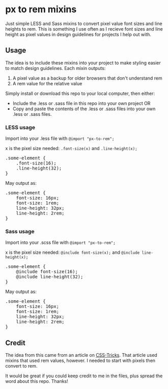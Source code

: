 <h1>px to rem mixins</h1>
<p>Just simple LESS and Sass mixins to convert pixel value font sizes and line heights to rem. This is something I use often as I recieve font sizes and line height as pixel values in design guidelines for projects I help out with.</p>

<h2>Usage</h2>
<p>The idea is to include these mixins into your project to make styling easier to match design guidelines.
Each mixin outputs:</p>
<ol>
<li>A pixel value as a backup for older browsers that don't understand rem</li>
<li>A rem value for the relative value</li>
</ol>

Simply install or download this repo to your local computer, then either:
<ul>
<li>Include the .less or .sass file in this repo into your own project OR</li>
<li>Copy and paste the contents of the .less or .sass files into your own .less or .sass files.</li>
</ul>

<h3>LESS usage</h3>
<p>Import into your .less file with <code>@import "px-to-rem";</code></p>
<p>x is the pixel size needed: <code>.font-size(x)</code> and <code>.line-height(x);</code></p>

<pre>
.some-element {
    .font-size(16);
    .line-height(32);
}
</pre>
<p>May output as:</p>
<pre>
.some-element {
    font-size: 16px; 
    font-size: 1rem;
    line-height: 32px; 
    line-height: 2rem;
}
</pre>

<h3>Sass usage</h3>
<p>Import into your .scss file with <code>@import "px-to-rem";</code></p>
<p>x is the pixel size needed: <code>@include font-size(x);</code> and <code>@include line-height(x);</code></p>

<pre>
.some-element {
    @include font-size(16);
    @include line-height(32);
}
</pre>
<p>May output as:</p>
<pre>
.some-element {
    font-size: 16px; 
    font-size: 1rem;
    line-height: 32px; 
    line-height: 2rem;
}
</pre>

<h2>Credit</h2>
<p>The idea from this came from an article on <a href="http://css-tricks.com/snippets/css/less-mixin-for-rem-font-sizing/">CSS-Tricks</a>. That article used mixins that used rem values, however. I needed to start with pixels then convert to rem.
<p>It would be great if you could keep credit to me in the files, plus spread the word about this repo. Thanks!</p>
